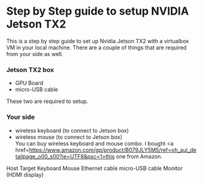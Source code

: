 # Step by Step guide to setup NVIDIA Jetson TX2 

This is a step by step guide to set up Nvidia Jetson TX2 with a virtualbox VM in your local machine. There are a couple of things that are required from your side as well. 

### Jetson TX2 box 

- GPU Board
- micro-USB cable 

These two are required to setup. 

### Your side

- wireless keyboard (to connect to Jetson box)
- wireless mouse (to connect to Jetson box)  
You can buy wireless keyboard and mouse combo. I bought <a href=https://www.amazon.com/gp/product/B079JLY5M5/ref=oh_aui_detailpage_o00_s00?ie=UTF8&psc=1>this one</a> from Amazon. 

Host
Target
Keyboard
Mouse
Ethernet cable 
micro-USB cable 
Monitor (HDMI display) 


